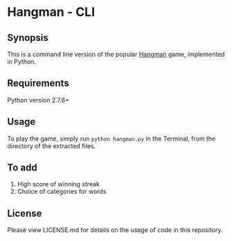<h1><b>Hangman - CLI</b></h1>

<h2><b>Synopsis</b></h2>

This is a command line version of the popular [Hangman](https://en.wikipedia.org/wiki/Hangman_(game)) game, implemented in Python.

<h2><b>Requirements</b></h2>

Python version 2.7.6+

<h2><b>Usage</b></h2>

To play the game, simply run `python hangman.py` in the Terminal, from the directory of the extracted files.

<h2><b>To add</b></h2>

1. High score of winning streak
2. Choice of categories for words

<h2><b>License</b></h2>

Please view LICENSE.md for details on the usage of code in this repository.
